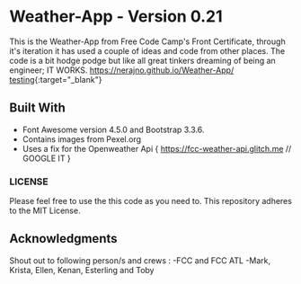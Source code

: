 
# Weather-App - Version 0.21
This is the Weather-App from Free Code Camp's Front Certificate, through it's iteration it has used a couple of ideas and code from other places. The code is a bit hodge podge but like all great tinkers dreaming of being an engineer; IT WORKS.
https://nerajno.github.io/Weather-App/
[testing](http://google.com){:target="_blank"}

## Built With
- Font Awesome version 4.5.0 and Bootstrap 3.3.6.
- Contains images from Pexel.org
- Uses a fix for the Openweather Api { https://fcc-weather-api.glitch.me // GOOGLE IT  }

### LICENSE
Please feel free to use the this code as you need to.
This repository adheres to the MIT License.

## Acknowledgments
Shout out to following person/s and crews :
-FCC and FCC ATL
-Mark, Krista, Ellen, Kenan, Esterling and Toby
